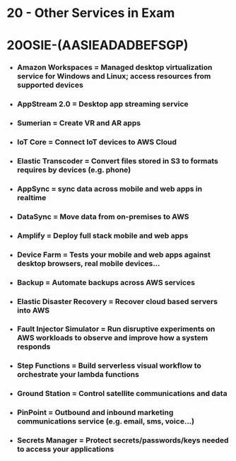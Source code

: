 # 20 - Other Services in Exam

# **20OSIE-(AASIEADADBEFSGP)**

- ### **Amazon Workspaces** = Managed desktop virtualization service for Windows and Linux; access resources from supported devices
- ### **AppStream 2.0** = Desktop app streaming service
- ### **Sumerian** = Create VR and AR apps
- ### **IoT Core** = Connect IoT devices to AWS Cloud
- ### **Elastic Transcoder** = Convert files stored in S3 to formats requires by devices (e.g. phone)
- ### **AppSync** = sync data across mobile and web apps in realtime
- ### **DataSync** = Move data from on-premises to AWS
- ### **Amplify** = Deploy full stack mobile and web apps
- ### **Device Farm** = Tests your mobile and web apps against desktop browsers, real mobile devices...
- ### **Backup** = Automate backups across AWS services
- ### **Elastic Disaster Recovery** = Recover cloud based servers into AWS
- ### **Fault Injector Simulator** = Run disruptive experiments on AWS workloads to observe and improve how a system responds
- ### **Step Functions** = Build serverless visual workflow to orchestrate your lambda functions
- ### **Ground Station** = Control satellite communications and data
- ### **PinPoint** = Outbound and inbound marketing communications service (e.g. email, sms, voice...)
- ### **Secrets Manager** = Protect secrets/passwords/keys needed to access your applications